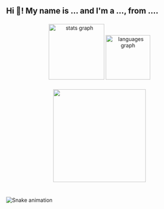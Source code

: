 <h2 align="left">Hi 👋! My name is ... and I'm a ..., from ....</h2>

###

<div align="center">
  <img src="https://github-readme-stats.vercel.app/api?hide_title=false&hide_rank=false&show_icons=true&include_all_commits=true&count_private=true&disable_animations=false&theme=vue-dark&locale=en&hide_border=false&custom_title=İstatistiklerim&username=Cresiwa" height="150" alt="stats graph"  />
  <img src="https://github-readme-stats.vercel.app/api/top-langs?locale=en&hide_title=false&layout=compact&card_width=320&langs_count=3&theme=vue-dark&hide_border=false&username=Cresiwa" height="120" alt="languages graph"  />
</div>

###

<div align="center">
  <img height="250" src="https://media1.giphy.com/media/v1.Y2lkPTc5MGI3NjExOTg1YzEzY2FmYTkwZjEyYWM2ZThjMGZjNmE4MjBlMjFkMzRjYjNlMSZjdD1n/cqTym0sHukkfarTIOR/giphy.gif"  />
</div>

###

<br clear="both">

<img src="https://raw.githubusercontent.com/Cresiwa/Cresiwa/blob/output/snake.svg" alt="Snake animation" />

###

